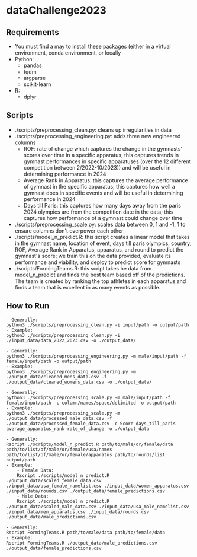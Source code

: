 # dataChallenge2023

## Requirements
- You must find a may to install these packages (either in a virtual environment, conda environment, or locally
- Python:
	- pandas
	- tqdm
	- argparse
	- scikit-learn
- R:
	- dplyr

## Scripts
- ./scripts/preprocessing_clean.py: cleans up irregularities in data
- ./scripts/preprocessing_engineering.py: adds three new engineered columns
	- ROF: rate of change which captures the change in the gymnasts' scores over time in a specific apparatus; this captures trends in gymnast performances in specific apparatuses (over the 12 different competition between 2/2022-10/2023)) and will be useful in determining performance in 2024
	- Average Rank in Apparatus: this captures the average performance of gymnast in the specific apparatus; this captures how well a gymnast does in specific events and will be useful in determining performance in 2024
	- Days till Paris: this captures how many days away from the paris 2024 olympics are from the competition date in the data; this captures how performance of a gymnast could change over time
- ./scripts/preprocessing_scale.py: scales data between 0, 1 and -1, 1 to ensure columns don't overpower each other
- ./scripts/model_n_predict.R: this script creates a linear model that takes in the gymnast name, location of event, days till paris olympics, country, ROF, Average Rank in Apparatus, apparatus, and round to predict the gymnast's score; we train this on the data provided, evaluate its performance and viability, and deploy to predict score for gymnasts
- ./scripts/FormingTeams.R: this script takes he data from model_n_predict and finds the best team based off of the predictions. The team is created by ranking the top athletes in each apparatus and finds a team that is excellent in as many events as possible.
## How to Run
```
- Generally:
python3 ./scripts/preprocessing_clean.py -i input/path -o output/path
- Example:
python3 ./scripts/preprocessing_clean.py -i ./input_data/data_2022_2023.csv -o ./output_data/
```
```
- Generally:
python3 ./scripts/preprocessing_engineering.py -m male/input/path -f female/input/path -o output/path
- Example:
python3 ./scripts/preprocessing_engineering.py -m ./output_data/cleaned_mens_data.csv -f ./output_data/cleaned_womens_data.csv -o ./output_data/
```
```
- Generally:
python3 ./scripts/preprocessing_scale.py -m male/input/path -f female/input/path -c column/names/space/delimited -o output/path
- Example:
python3 ./scripts/preprocessing_scale.py -m ./output_data/processed_male_data.csv -f ./output_data/processed_female_data.csv -c Score days_till_paris average_apparatus_rank rate_of_change -o ./output_data
```
```
- Generally:
Rscript ./scripts/model_n_predict.R path/to/male/or/female/data path/to/list/of/male/or/female/usa/names path/to/list/of/male/or/female/apparatus path/to/rounds/list output/path
- Example:
	- Female Data:
	Rscript ./scripts/model_n_predict.R ./output_data/scaled_female_data.csv ./input_data/usa_female_namelist.csv ./input_data/women_apparatus.csv ./input_data/rounds.csv ./output_data/female_predictions.csv
	- Male Data:
	Rscript ./scripts/model_n_predict.R ./output_data/scaled_male_data.csv ./input_data/usa_male_namelist.csv ./input_data/men_apparatus.csv ./input_data/rounds.csv ./output_data/male_predictions.csv
```
```
- Generally:
Rscript FormingTeams.R path/to/male/data path/to/female/data
- Example:
Rscript FormingTeams.R ./output_data/male_predictions.csv ./output_data/female_predictions.csv
```
